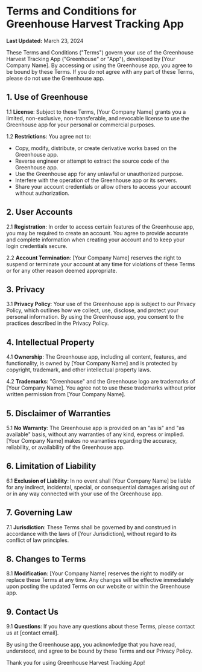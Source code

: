 # Terms and Conditions for Greenhouse Harvest Tracking App

**Last Updated:** March 23, 2024

These Terms and Conditions ("Terms") govern your use of the Greenhouse Harvest Tracking App ("Greenhouse" or "App"), developed by [Your Company Name]. By accessing or using the Greenhouse app, you agree to be bound by these Terms. If you do not agree with any part of these Terms, please do not use the Greenhouse app.

## 1. Use of Greenhouse

1.1 **License**: Subject to these Terms, [Your Company Name] grants you a limited, non-exclusive, non-transferable, and revocable license to use the Greenhouse app for your personal or commercial purposes.

1.2 **Restrictions**: You agree not to:
- Copy, modify, distribute, or create derivative works based on the Greenhouse app.
- Reverse engineer or attempt to extract the source code of the Greenhouse app.
- Use the Greenhouse app for any unlawful or unauthorized purpose.
- Interfere with the operation of the Greenhouse app or its servers.
- Share your account credentials or allow others to access your account without authorization.

## 2. User Accounts

2.1 **Registration**: In order to access certain features of the Greenhouse app, you may be required to create an account. You agree to provide accurate and complete information when creating your account and to keep your login credentials secure.

2.2 **Account Termination**: [Your Company Name] reserves the right to suspend or terminate your account at any time for violations of these Terms or for any other reason deemed appropriate.

## 3. Privacy

3.1 **Privacy Policy**: Your use of the Greenhouse app is subject to our Privacy Policy, which outlines how we collect, use, disclose, and protect your personal information. By using the Greenhouse app, you consent to the practices described in the Privacy Policy.

## 4. Intellectual Property

4.1 **Ownership**: The Greenhouse app, including all content, features, and functionality, is owned by [Your Company Name] and is protected by copyright, trademark, and other intellectual property laws.

4.2 **Trademarks**: "Greenhouse" and the Greenhouse logo are trademarks of [Your Company Name]. You agree not to use these trademarks without prior written permission from [Your Company Name].

## 5. Disclaimer of Warranties

5.1 **No Warranty**: The Greenhouse app is provided on an "as is" and "as available" basis, without any warranties of any kind, express or implied. [Your Company Name] makes no warranties regarding the accuracy, reliability, or availability of the Greenhouse app.

## 6. Limitation of Liability

6.1 **Exclusion of Liability**: In no event shall [Your Company Name] be liable for any indirect, incidental, special, or consequential damages arising out of or in any way connected with your use of the Greenhouse app.

## 7. Governing Law

7.1 **Jurisdiction**: These Terms shall be governed by and construed in accordance with the laws of [Your Jurisdiction], without regard to its conflict of law principles.

## 8. Changes to Terms

8.1 **Modification**: [Your Company Name] reserves the right to modify or replace these Terms at any time. Any changes will be effective immediately upon posting the updated Terms on our website or within the Greenhouse app.

## 9. Contact Us

9.1 **Questions**: If you have any questions about these Terms, please contact us at [contact email].

By using the Greenhouse app, you acknowledge that you have read, understood, and agree to be bound by these Terms and our Privacy Policy.

Thank you for using Greenhouse Harvest Tracking App!
